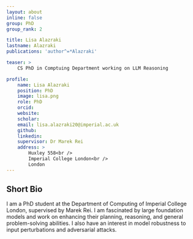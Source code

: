 ```yaml
---
layout: about
inline: false
group: PhD
group_rank: 2

title: Lisa Alazraki
lastname: Alazraki
publications: 'author^=*Alazraki'

teaser: >
    CS PhD in Comptuing Department working on LLM Reasoning

profile:
    name: Lisa Alazraki
    position: PhD
    image: lisa.png
    role: PhD
    orcid: 
    website: 
    scholar: 
    email: lisa.alazraki20@imperial.ac.uk
    github: 
    linkedin: 
    supervisor: Dr Marek Rei
    address: >
        Huxley 558<br />
        Imperial College London<br />
        London
---
```



## Short Bio

I am a PhD student at the Department of Computing of Imperial College London, supervised by Marek Rei. I am fascinated by large foundation models and work on enhancing their planning, reasoning, and general problem-solving abilities. I also have an interest in model robustness to input perturbations and adversarial attacks.

